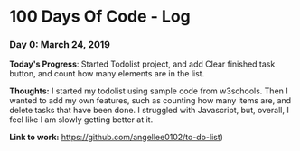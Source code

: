 # 100 Days Of Code - Log

### Day 0: March 24, 2019 

**Today's Progress**: Started Todolist project, and add Clear finished task button, and count how many elements are in the list.

**Thoughts:** I started my todolist using sample code from w3schools. Then I wanted to add my own features, such as counting how many items are, and delete tasks that have been done. I struggled with Javascript, but, overall, I feel like I am slowly getting better at it.

**Link to work:** https://github.com/angellee0102/to-do-list)


